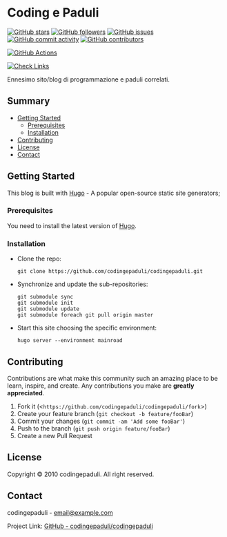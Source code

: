 # Coding e Paduli

[![GitHub stars](https://img.shields.io/github/stars/codingepaduli/codingepaduli?style=flat-square)](https://github.com/codingepaduli/codingepaduli/stargazers)
[![GitHub followers](https://img.shields.io/github/followers/codingepaduli?label=Followers&style=flat-square)](https://github.com/codingepaduli?tab=followers)
[![GitHub issues](https://img.shields.io/github/issues/codingepaduli/codingepaduli?style=flat-square)](https://github.com/codingepaduli/codingepaduli/issues)
[![GitHub commit activity](https://img.shields.io/github/commit-activity/m/codingepaduli/codingepaduli?style=flat-square)](https://github.com/codingepaduli/codingepaduli/graphs/commit-activity)
[![GitHub contributors](https://img.shields.io/github/contributors/codingepaduli/codingepaduli?style=flat-square)](https://github.com/codingepaduli/codingepaduli/graphs/contributors)
<!-- markdown-link-check-disable-next-line -->
[![GitHub Actions](https://github.com/codingepaduli/codingepaduli/workflows/Check%20Markdown/badge.svg)](https://github.com/codingepaduli/codingepaduli/actions/)
<!-- markdown-link-check-disable-next-line -->
[![Check Links](https://github.com/codingepaduli/codingepaduli/workflows/Check%20Links/badge.svg)](https://github.com/codingepaduli/codingepaduli/actions/)

Ennesimo sito/blog di programmazione e paduli correlati.

## Summary

- [Getting Started](#getting-started)
  - [Prerequisites](#prerequisites)
  - [Installation](#installation)
- [Contributing](#contributing)
- [License](#license)
- [Contact](#contact)

## Getting Started

This blog is built with [Hugo](https://gohugo.io) - A popular open-source static site generators;

### Prerequisites

You need to install the latest version of [Hugo](https://gohugo.io/).

### Installation

- Clone the repo:

  ```git
  git clone https://github.com/codingepaduli/codingepaduli.git
  ```

- Synchronize and update the sub-repositories:

  ```git
  git submodule sync
  git submodule init
  git submodule update
  git submodule foreach git pull origin master
  ```

- Start this site choosing the specific environment:

  ```git
  hugo server --environment mainroad
  ```

## Contributing

Contributions are what make this community such an amazing place to be learn, inspire, and create. Any contributions you make are **greatly appreciated**.

1. Fork it (<`https://github.com/codingepaduli/codingepaduli/fork`>)
2. Create your feature branch (`git checkout -b feature/fooBar`)
3. Commit your changes (`git commit -am 'Add some fooBar'`)
4. Push to the branch (`git push origin feature/fooBar`)
5. Create a new Pull Request

## License

Copyright © 2010 codingepaduli. All right reserved.

## Contact

codingepaduli - email@example.com

Project Link: [GitHub - codingepaduli/codingepaduli](https://github.com/codingepaduli/codingepaduli "Project link")
